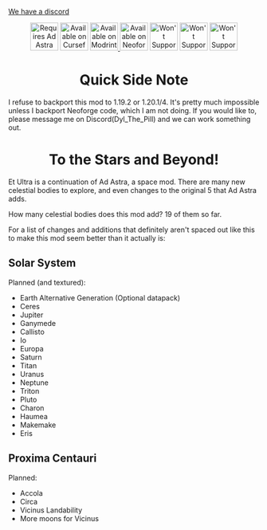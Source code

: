 [We have a discord](https://discord.gg/wWp86BWaZs)

<div align="center">
<a href="https://www.modrinth.com/mod/ad-astra"><img alt="Requires Ad Astra" height="56" src="https://svgshare.com/i/19cv.svg"></a>
<a href="https://www.curseforge.com/minecraft/mc-mods/ad-astra-et-ultra"><img alt="Available on Curseforge" height="56" src="https://cdn.jsdelivr.net/npm/@intergrav/devins-badges@3/assets/cozy/available/curseforge_vector.svg"></a>
<a href="https://modrinth.com/project/et-ultra/"><img alt="Available on Modrinth" height="56" src="https://cdn.jsdelivr.net/npm/@intergrav/devins-badges@3/assets/cozy/available/modrinth_vector.svg">
</a>
<a href="https://www.neoforged.net"><img alt="Available on Neoforge" height="56" src="https://www.svgshare.com/i/19dA.svg"></a>
<a href="https://www.neoforged.net/news/2023-retrospection/"><img alt="Won't Support Forge" height="56" src="https://cdn.jsdelivr.net/npm/@intergrav/devins-badges@3/assets/cozy/unsupported/forge_vector.svg"></a>
<a href="https://www.discord.com/channels/880995984426020885/881365249016623145/1250861072123039855"><img alt="Won't Support Fabric" height="56" src="https://cdn.jsdelivr.net/npm/@intergrav/devins-badges@3/assets/cozy/unsupported/fabric_vector.svg"></a>
<a href="https://www.discord.com/channels/880995984426020885/881365249016623145/1250861072123039855"><img alt="Won't Support 1.19 or 1.20" height="56" src="https://www.svgshare.com/i/19dM.svg"></a>
</div>

# <div align="center">Quick Side Note</div>

I refuse to backport this mod to 1.19.2 or 1.20.1/4. It's pretty much impossible unless I backport Neoforge code, which I am not doing. If you would like to, please message me on Discord(Dyl_The_Pill) and we can work something out.

# <div align="center">To the Stars and Beyond!</div>

Et Ultra is a continuation of Ad Astra, a space mod. There are many new celestial bodies to explore, and even changes to the original 5 that Ad Astra adds.

How many celestial bodies does this mod add? 19 of them so far.

For a list of changes and additions that definitely aren't spaced out like this to make this mod seem better than it actually is:

## Solar System

Planned (and textured):
- Earth Alternative Generation (Optional datapack)
- Ceres
- Jupiter
- Ganymede
- Callisto
- Io
- Europa
- Saturn
- Titan
- Uranus
- Neptune
- Triton
- Pluto
- Charon
- Haumea
- Makemake
- Eris

## Proxima Centauri

Planned:

- Accola
- Circa
- Vicinus Landability
- More moons for Vicinus
